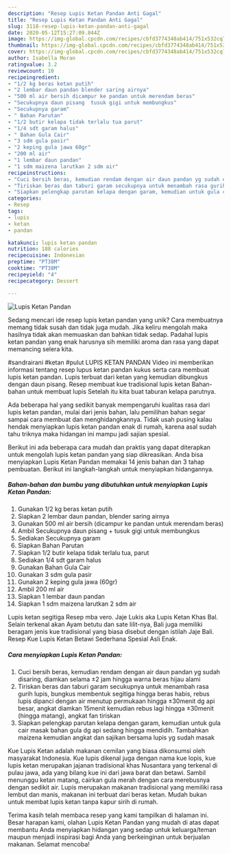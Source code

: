 ```yaml
---
description: "Resep Lupis Ketan Pandan Anti Gagal"
title: "Resep Lupis Ketan Pandan Anti Gagal"
slug: 3118-resep-lupis-ketan-pandan-anti-gagal
date: 2020-05-12T15:27:09.844Z
image: https://img-global.cpcdn.com/recipes/cbfd3774348ab414/751x532cq70/lupis-ketan-pandan-foto-resep-utama.jpg
thumbnail: https://img-global.cpcdn.com/recipes/cbfd3774348ab414/751x532cq70/lupis-ketan-pandan-foto-resep-utama.jpg
cover: https://img-global.cpcdn.com/recipes/cbfd3774348ab414/751x532cq70/lupis-ketan-pandan-foto-resep-utama.jpg
author: Isabella Moran
ratingvalue: 3.2
reviewcount: 10
recipeingredient:
- "1/2 kg beras ketan putih"
- "2 lembar daun pandan blender saring airnya"
- "500 ml air bersih dicampur ke pandan untuk merendam beras"
- "Secukupnya daun pisang  tusuk gigi untuk membungkus"
- "Secukupnya garam"
- " Bahan Parutan"
- "1/2 butir kelapa tidak terlalu tua parut"
- "1/4 sdt garam halus"
- " Bahan Gula Cair"
- "3 sdm gula pasir"
- "2 keping gula jawa 60gr"
- "200 ml air"
- "1 lembar daun pandan"
- "1 sdm maizena larutkan 2 sdm air"
recipeinstructions:
- "Cuci bersih beras, kemudian rendam dengan air daun pandan yg sudah disaring, diamkan selama ±2 jam hingga warna beras hijau alami"
- "Tiriskan beras dan taburi garam secukupnya untuk menambah rasa gurih lupis, bungkus membentuk segitiga hingga beras habis, rebus lupis dipanci dengan air menutup permukaan hingga ±30menit dg api besar, angkat diamkan 15menit kemudian rebus lagi hingga ±30menit (hingga matang), angkat fan tiriskan"
- "Siapkan pelengkap parutan kelapa dengan garam, kemudian untuk gula cair masak bahan gula dg api sedang hingga mendidih. Tambahkan maizena kemudian angkat dan sajikan bersama lupis yg sudah masak"
categories:
- Resep
tags:
- lupis
- ketan
- pandan

katakunci: lupis ketan pandan 
nutrition: 188 calories
recipecuisine: Indonesian
preptime: "PT38M"
cooktime: "PT38M"
recipeyield: "4"
recipecategory: Dessert

---
```



![Lupis Ketan Pandan](https://img-global.cpcdn.com/recipes/cbfd3774348ab414/751x532cq70/lupis-ketan-pandan-foto-resep-utama.jpg)

Sedang mencari ide resep lupis ketan pandan yang unik? Cara membuatnya memang tidak susah dan tidak juga mudah. Jika keliru mengolah maka hasilnya tidak akan memuaskan dan bahkan tidak sedap. Padahal lupis ketan pandan yang enak harusnya sih memiliki aroma dan rasa yang dapat memancing selera kita.

#sandrairani #ketan #pulut LUPIS KETAN PANDAN Video ini memberikan informasi tentang resep lupus ketan pandan kukus serta cara membuat lupis ketan pandan. Lupis terbuat dari ketan yang kemudian dibungkus dengan daun pisang. Resep membuat kue tradisional lupis ketan Bahan-bahan untuk membuat lupis Setelah itu kita buat taburan kelapa parutnya.

Ada beberapa hal yang sedikit banyak mempengaruhi kualitas rasa dari lupis ketan pandan, mulai dari jenis bahan, lalu pemilihan bahan segar sampai cara membuat dan menghidangkannya. Tidak usah pusing kalau hendak menyiapkan lupis ketan pandan enak di rumah, karena asal sudah tahu triknya maka hidangan ini mampu jadi sajian spesial.


Berikut ini ada beberapa cara mudah dan praktis yang dapat diterapkan untuk mengolah lupis ketan pandan yang siap dikreasikan. Anda bisa menyiapkan Lupis Ketan Pandan memakai 14 jenis bahan dan 3 tahap pembuatan. Berikut ini langkah-langkah untuk menyiapkan hidangannya.

<!--inarticleads1-->

##### Bahan-bahan dan bumbu yang dibutuhkan untuk menyiapkan Lupis Ketan Pandan:

1. Gunakan 1/2 kg beras ketan putih
1. Siapkan 2 lembar daun pandan, blender saring airnya
1. Gunakan 500 ml air bersih (dicampur ke pandan untuk merendam beras)
1. Ambil Secukupnya daun pisang + tusuk gigi untuk membungkus
1. Sediakan Secukupnya garam
1. Siapkan  Bahan Parutan
1. Siapkan 1/2 butir kelapa tidak terlalu tua, parut
1. Sediakan 1/4 sdt garam halus
1. Gunakan  Bahan Gula Cair
1. Gunakan 3 sdm gula pasir
1. Gunakan 2 keping gula jawa (60gr)
1. Ambil 200 ml air
1. Siapkan 1 lembar daun pandan
1. Siapkan 1 sdm maizena larutkan 2 sdm air


Lupis ketan segitiga Resep mba vero. Jaje Lukis aka Lupis Ketan Khas Bal. Selain terkenal akan Ayam betutu dan sate lilit-nya, Bali juga memiliki beragam jenis kue tradisional yang biasa disebut dengan istilah Jaje Bali. Resep Kue Lupis Ketan Betawi Sederhana Spesial Asli Enak. 

<!--inarticleads2-->

##### Cara menyiapkan Lupis Ketan Pandan:

1. Cuci bersih beras, kemudian rendam dengan air daun pandan yg sudah disaring, diamkan selama ±2 jam hingga warna beras hijau alami
1. Tiriskan beras dan taburi garam secukupnya untuk menambah rasa gurih lupis, bungkus membentuk segitiga hingga beras habis, rebus lupis dipanci dengan air menutup permukaan hingga ±30menit dg api besar, angkat diamkan 15menit kemudian rebus lagi hingga ±30menit (hingga matang), angkat fan tiriskan
1. Siapkan pelengkap parutan kelapa dengan garam, kemudian untuk gula cair masak bahan gula dg api sedang hingga mendidih. Tambahkan maizena kemudian angkat dan sajikan bersama lupis yg sudah masak


Kue Lupis Ketan adalah makanan cemilan yang biasa dikonsumsi oleh masyarakat Indonesia. Kue lupis dikenal juga dengan nama kue lopis, kue lupis ketan merupakan jajanan tradisional khas Nusantara yang terkenal di pulau jawa, ada yang bilang kue ini dari jawa barat dan betawi. Sambil menunggu ketan matang, cairkan gula merah dengan cara merebusnya dengan sedikit air. Lupis merupakan makanan tradisional yang memiliki rasa lembut dan manis, makanan ini terbuat dari beras ketan. Mudah bukan untuk membat lupis ketan tanpa kapur sirih di rumah. 

Terima kasih telah membaca resep yang kami tampilkan di halaman ini. Besar harapan kami, olahan Lupis Ketan Pandan yang mudah di atas dapat membantu Anda menyiapkan hidangan yang sedap untuk keluarga/teman maupun menjadi inspirasi bagi Anda yang berkeinginan untuk berjualan makanan. Selamat mencoba!
